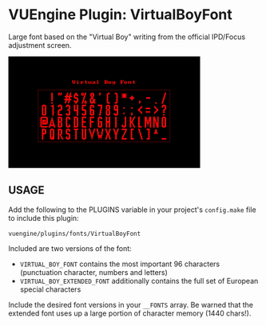 VUEngine Plugin: VirtualBoyFont
===============================

Large font based on the "Virtual Boy" writing from the official IPD/Focus adjustment screen.

![Preview Image](preview.png)


USAGE
-----

Add the following to the PLUGINS variable in your project's `config.make` file to include this plugin:

	vuengine/plugins/fonts/VirtualBoyFont

Included are two versions of the font:

- `VIRTUAL_BOY_FONT` contains the most important 96 characters (punctuation character, numbers and letters)
- `VIRTUAL_BOY_EXTENDED_FONT` additionally contains the full set of European special characters

Include the desired font versions in your `__FONTS` array. Be warned that the extended font uses up a large portion of character memory (1440 chars!).